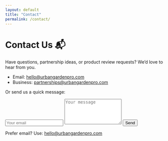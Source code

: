 ```yaml
---
layout: default
title: "Contact"
permalink: /contact/
---
```


# Contact Us 📬

Have questions, partnership ideas, or product review requests? We’d love to hear from you.

- Email: hello@urbangardenpro.com
- Business: partnerships@urbangardenpro.com

Or send us a quick message:

<form action="https://formspree.io/f/xyyynnnn" method="POST">
  <input type="email" name="email" placeholder="Your email" required>
  <textarea name="message" placeholder="Your message" rows="5" required></textarea>
  <button type="submit">Send</button>
</form>

Prefer email? Use: hello@urbangardenpro.com
